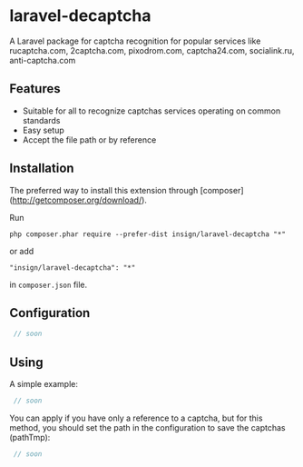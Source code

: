 laravel-decaptcha
================
A Laravel package for captcha recognition for popular services like rucaptcha.com, 2captcha.com, pixodrom.com, captcha24.com, socialink.ru, anti-captcha.com

Features
------------
* Suitable for all to recognize captchas services operating on common standards
* Easy setup
* Accept the file path or by reference



Installation
------------
The preferred way to install this extension through [composer] (http://getcomposer.org/download/).

Run

```
php composer.phar require --prefer-dist insign/laravel-decaptcha "*"
```

or add

```
"insign/laravel-decaptcha": "*"
```

in `composer.json` file.

Configuration
------------

```php
 // soon
```

Using
------------
A simple example:

```php
 // soon
```

You can apply if you have only a reference to a captcha, but for this method, you should set the path in the configuration to save the captchas (pathTmp):

```php
 // soon
```
